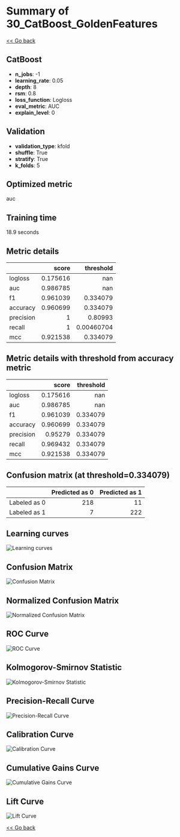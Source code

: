 # Summary of 30_CatBoost_GoldenFeatures

[<< Go back](../README.md)


## CatBoost
- **n_jobs**: -1
- **learning_rate**: 0.05
- **depth**: 8
- **rsm**: 0.8
- **loss_function**: Logloss
- **eval_metric**: AUC
- **explain_level**: 0

## Validation
 - **validation_type**: kfold
 - **shuffle**: True
 - **stratify**: True
 - **k_folds**: 5

## Optimized metric
auc

## Training time

18.9 seconds

## Metric details
|           |    score |    threshold |
|:----------|---------:|-------------:|
| logloss   | 0.175616 | nan          |
| auc       | 0.986785 | nan          |
| f1        | 0.961039 |   0.334079   |
| accuracy  | 0.960699 |   0.334079   |
| precision | 1        |   0.80993    |
| recall    | 1        |   0.00460704 |
| mcc       | 0.921538 |   0.334079   |


## Metric details with threshold from accuracy metric
|           |    score |   threshold |
|:----------|---------:|------------:|
| logloss   | 0.175616 |  nan        |
| auc       | 0.986785 |  nan        |
| f1        | 0.961039 |    0.334079 |
| accuracy  | 0.960699 |    0.334079 |
| precision | 0.95279  |    0.334079 |
| recall    | 0.969432 |    0.334079 |
| mcc       | 0.921538 |    0.334079 |


## Confusion matrix (at threshold=0.334079)
|              |   Predicted as 0 |   Predicted as 1 |
|:-------------|-----------------:|-----------------:|
| Labeled as 0 |              218 |               11 |
| Labeled as 1 |                7 |              222 |

## Learning curves
![Learning curves](learning_curves.png)
## Confusion Matrix

![Confusion Matrix](confusion_matrix.png)


## Normalized Confusion Matrix

![Normalized Confusion Matrix](confusion_matrix_normalized.png)


## ROC Curve

![ROC Curve](roc_curve.png)


## Kolmogorov-Smirnov Statistic

![Kolmogorov-Smirnov Statistic](ks_statistic.png)


## Precision-Recall Curve

![Precision-Recall Curve](precision_recall_curve.png)


## Calibration Curve

![Calibration Curve](calibration_curve_curve.png)


## Cumulative Gains Curve

![Cumulative Gains Curve](cumulative_gains_curve.png)


## Lift Curve

![Lift Curve](lift_curve.png)



[<< Go back](../README.md)
